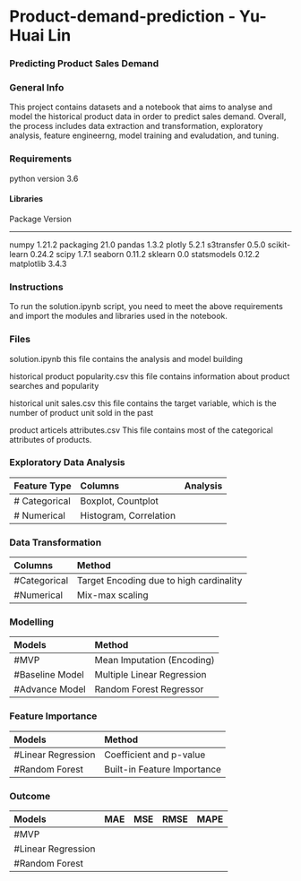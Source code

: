 # Product-demand-prediction - Yu-Huai Lin
### Predicting Product Sales Demand

### General Info
This project contains datasets and a notebook that aims to analyse and model the historical product data in order to predict sales demand. Overall, the process includes data extraction and transformation, exploratory analysis, feature engineerng, model training and evaludation, and tuning.

### Requirements

python version 3.6

#### Libraries
Package             Version
------------------- ---------

numpy               1.21.2
packaging           21.0
pandas              1.3.2
plotly              5.2.1
s3transfer          0.5.0
scikit-learn        0.24.2
scipy               1.7.1
seaborn             0.11.2
sklearn             0.0
statsmodels         0.12.2
matplotlib          3.4.3

### Instructions
To run the solution.ipynb script, you need to meet the above requirements and import the modules and libraries used in the notebook. 

### Files
solution.ipynb
this file contains the analysis and model building

historical product popularity.csv
this file contains information about product searches and popularity 

historical unit sales.csv
this file contains the target variable, which is the number of product unit sold in the past

product articels attributes.csv
This file contains most of the categorical attributes of products. 

### Exploratory Data Analysis

| Feature Type | Columns| Analysis |
|:----|:-----------|:-------|
| # Categorical | Boxplot, Countplot|
| # Numerical| Histogram, Correlation|

### Data Transformation

| Columns| Method|
|:----|:-----------|
| #Categorical | Target Encoding due to high cardinality|
| #Numerical| Mix-max scaling |

### Modelling

| Models | Method|
|:----|:-----------|
| #MVP | Mean Imputation (Encoding)|
| #Baseline Model| Multiple Linear Regression |
| #Advance Model| Random Forest Regressor |

### Feature Importance

| Models | Method|
|:----|:-----------|
| #Linear Regression| Coefficient and p-value |
| #Random Forest| Built-in Feature Importance |

### Outcome

| Models |MAE|MSE|RMSE|MAPE|
|:----|:---|:---|:---|:---|
| #MVP | |
| #Linear Regression| |
| #Random Forest|  |


